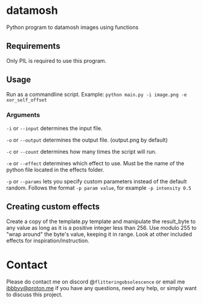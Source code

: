# datamosh
Python program to datamosh images using functions

## Requirements
Only PIL is required to use this program. 

## Usage
Run as a commandline script.
Example: `python main.py -i image.png -e xor_self_offset`
### Arguments
`-i` or `--input` determines the input file.

`-o` or `--output` determines the output file. (output.png by default)

`-c` or `--count` determines how many times the script will run.

`-e` or `--effect` determines which effect to use. Must be the name of the python file located in the effects folder.

`-p` or `--params` lets you specify custom parameters instead of the default random. Follows the format `-p param value`, for example `-p intensity 0.5`

## Creating custom effects
Create a copy of the template.py template and manipulate the result_byte to any value as long as it is a positive integer less than 256. Use modulo 255 to "wrap around" the byte's value, keeping it in range.
Look at other included effects for inspiration/instruction.

# Contact
Please do contact me on discord @`flitteringobsolescence` or email me [ibbbyy@proton.me](mailto:ibbbyy@proton.me) if you have any questions, need any help, or simply want to discuss this project.

